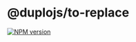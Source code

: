 # @duplojs/to-replace
[![NPM version](https://img.shields.io/npm/v/@duplojs/to-replace)](https://www.npmjs.com/package/@duplojs/to-replace)